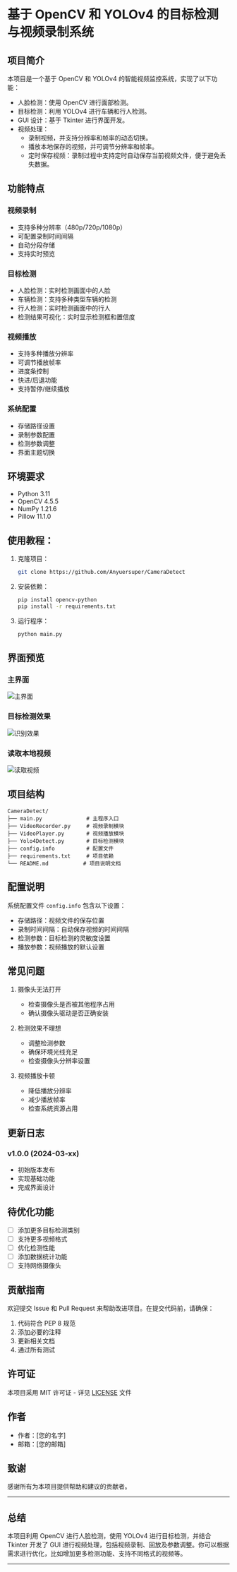 # 基于 OpenCV 和 YOLOv4 的目标检测与视频录制系统

## 项目简介
本项目是一个基于 OpenCV 和 YOLOv4 的智能视频监控系统，实现了以下功能：

- 人脸检测：使用 OpenCV 进行面部检测。
- 目标检测：利用 YOLOv4 进行车辆和行人检测。
- GUI 设计：基于 Tkinter 进行界面开发。
- 视频处理：
  - 录制视频，并支持分辨率和帧率的动态切换。
  - 播放本地保存的视频，并可调节分辨率和帧率。
  - 定时保存视频：录制过程中支持定时自动保存当前视频文件，便于避免丢失数据。

## 功能特点

### 视频录制
- 支持多种分辨率（480p/720p/1080p）
- 可配置录制时间间隔
- 自动分段存储
- 支持实时预览

### 目标检测
- 人脸检测：实时检测画面中的人脸
- 车辆检测：支持多种类型车辆的检测
- 行人检测：实时检测画面中的行人
- 检测结果可视化：实时显示检测框和置信度

### 视频播放
- 支持多种播放分辨率
- 可调节播放帧率
- 进度条控制
- 快进/后退功能
- 支持暂停/继续播放

### 系统配置
- 存储路径设置
- 录制参数配置
- 检测参数调整
- 界面主题切换

## 环境要求
- Python 3.11
- OpenCV 4.5.5
- NumPy 1.21.6
- Pillow 11.1.0

## 使用教程：
1. 克隆项目：
   ```bash
   git clone https://github.com/Anyuersuper/CameraDetect
   ```
   
2. 安装依赖：
   ```bash
   pip install opencv-python
   pip install -r requirements.txt
   ```

3. 运行程序：
   ```bash
   python main.py
   ```

## 界面预览

### 主界面
![主界面](https://github.com/user-attachments/assets/6483c651-c072-4fac-9ad4-ad7ec83b80c8)

### 目标检测效果
![识别效果](https://github.com/user-attachments/assets/14a9866a-d362-402f-91a6-23294244d693)

### 读取本地视频
![读取视频](https://github.com/user-attachments/assets/04ae31dd-1379-4d95-9d04-389955ee225b)

## 项目结构
```
CameraDetect/
├── main.py              # 主程序入口
├── VideoRecorder.py     # 视频录制模块
├── VideoPlayer.py       # 视频播放模块
├── Yolo4Detect.py       # 目标检测模块
├── config.info          # 配置文件
├── requirements.txt     # 项目依赖
└── README.md           # 项目说明文档
```

## 配置说明
系统配置文件 `config.info` 包含以下设置：
- 存储路径：视频文件的保存位置
- 录制时间间隔：自动保存视频的时间间隔
- 检测参数：目标检测的灵敏度设置
- 播放参数：视频播放的默认设置

## 常见问题
1. 摄像头无法打开
   - 检查摄像头是否被其他程序占用
   - 确认摄像头驱动是否正确安装

2. 检测效果不理想
   - 调整检测参数
   - 确保环境光线充足
   - 检查摄像头分辨率设置

3. 视频播放卡顿
   - 降低播放分辨率
   - 减少播放帧率
   - 检查系统资源占用

## 更新日志
### v1.0.0 (2024-03-xx)
- 初始版本发布
- 实现基础功能
- 完成界面设计

## 待优化功能
- [ ] 添加更多目标检测类别
- [ ] 支持更多视频格式
- [ ] 优化检测性能
- [ ] 添加数据统计功能
- [ ] 支持网络摄像头

## 贡献指南
欢迎提交 Issue 和 Pull Request 来帮助改进项目。在提交代码前，请确保：
1. 代码符合 PEP 8 规范
2. 添加必要的注释
3. 更新相关文档
4. 通过所有测试

## 许可证
本项目采用 MIT 许可证 - 详见 [LICENSE](LICENSE) 文件

## 作者
- 作者：[您的名字]
- 邮箱：[您的邮箱]

## 致谢
感谢所有为本项目提供帮助和建议的贡献者。

---

## 总结
本项目利用 OpenCV 进行人脸检测，使用 YOLOv4 进行目标检测，并结合 Tkinter 开发了 GUI 进行视频处理，包括视频录制、回放及参数调整。你可以根据需求进行优化，比如增加更多检测功能、支持不同格式的视频等。

---


